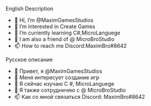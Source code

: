 English Description
- 👋 Hi, I’m @MaximGamesStudios
- 👀 I’m interested in Create Games
- 🌱 I’m currently learning C#,MicroLanguege
- 💞️ I am also a friend of @ MicroBroStudio
- 📫 How to reach me Discord:MaximBro#8642

Русское описание
- 👋 Привет, я @MaximGamesStudios
- 👀 Меня интересует создание игр
- 🌱 Я сейчас изучаю C #, MicroLanguege
- 💞️ Я также сотрудничяю с @ MicroBroStudio
- 📫 Как со мной связаться Discord: MaximBro#8642

<!---
MaximGamesStudios/MaximGamesStudios is a ✨ special ✨ repository because its `README.md` (this file) appears on your GitHub profile.
You can click the Preview link to take a look at your changes.
--->
